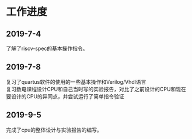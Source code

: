 # 工作进度
## 2019-7-4
了解了riscv-spec的基本操作指令。
## 2019-7-8
复习了quartus软件的使用的一些基本操作和Verilog/Vhdl语言  
复习数电课程设计CPU和自己当时写的实验报告，对比了之前设计的CPU和现在要设计的CPU的异同点，并尝试运行了简单指令验证
## 2019-9-5
完成了cpu的整体设计与实验报告的编写。
